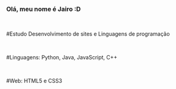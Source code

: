 ### Olá, meu nome é Jairo :D

&nbsp;

#Estudo Desenvolvimento de sites e Linguagens de programação

&nbsp;

#Linguagens: Python, Java, JavaScript, C++

&nbsp;

#Web: HTML5 e CSS3
